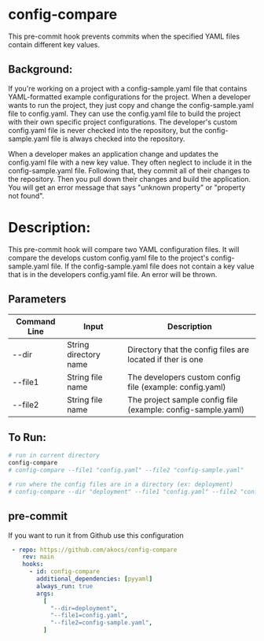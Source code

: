 <!--
Copyright 2022 Tony Akocs
SPDX-License-Identifier: MIT
-->
# config-compare
This pre-commit hook prevents commits when the specified YAML files contain different key values.

## Background:
If you're working on a project with a config-sample.yaml file that contains YAML-formatted
example configurations for the project. When a developer wants to run the project,
they just copy and change the config-sample.yaml file to config.yaml. They can use
the config.yaml file to build the project with their own specific project configurations.
The developer's custom config.yaml file is never checked into the repository, 
but the config-sample.yaml file is always checked into the repository.

When a developer makes an application change and updates the config.yaml file with a 
new key value. They often neglect to include it in the config-sample.yaml file. 
Following that, they commit all of their changes to the repository. Then you pull 
down their changes and build the application. You will get an error message that says 
"unknown property" or "property not found".

# Description:
This pre-commit hook will compare two YAML configuration files. It will compare the 
develops custom config.yaml file to the project's config-sample.yaml file. If the 
config-sample.yaml file does not contain a key value that is in the developers
config.yaml file. An error will be thrown. 

## Parameters
| Command Line    | Input                   | Description                                                    |
| --------------- | ----------------------- | -------------------------------------------------------------- |
| --dir           |  String directory name  | Directory that the config files are located if ther is one     |
| --file1         |  String file name       | The developers custom config file (example: config.yaml)       |
| --file2         |  String file name       | The project sample config file (example: config-sample.yaml)   |

## To Run:

```bash
# run in current directory
config-compare
# config-compare --file1 "config.yaml" --file2 "config-sample.yaml"

# run where the config files are in a directory (ex: deployment)
# config-compare --dir "deployment" --file1 "config.yaml" --file2 "config-sample.yaml"
```


## pre-commit
If you want to run it from Github use this configuration
```yaml
 - repo: https://github.com/akocs/config-compare
    rev: main
    hooks:
      - id: config-compare
        additional_dependencies: [pyyaml]
        always_run: true
        args:
          [
            "--dir=deployment",
            "--file1=config.yaml",
            "--file2=config-sample.yaml",
          ]
```

